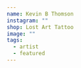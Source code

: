```yaml
---
name: Kevin B Thomson
instagram: ""
shop: Lost Art Tattoo
image: ""
tags:
  - artist
  - featured
---
```

